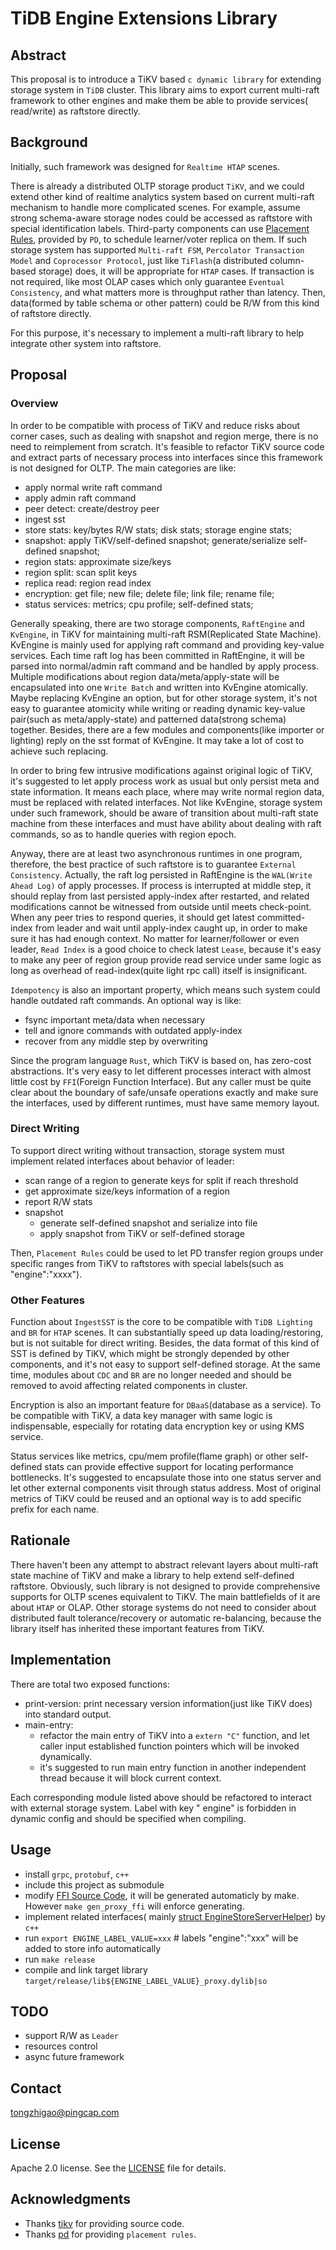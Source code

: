 # TiDB Engine Extensions Library

## Abstract

This proposal is to introduce a TiKV based `c dynamic library` for extending storage system in `TiDB` cluster. This
library aims to export current multi-raft framework to other engines and make them be able to provide services(
read/write) as raftstore directly.

## Background

Initially, such framework was designed for `Realtime HTAP` scenes.

There is already a distributed OLTP storage product `TiKV`, and we could extend other kind of realtime analytics system
based on current multi-raft mechanism to handle more complicated scenes. For example, assume strong schema-aware storage
nodes could be accessed as raftstore with special identification labels. Third-party components can
use [Placement Rules](https://docs.pingcap.com/tidb/stable/configure-placement-rules), provided by `PD`, to schedule
learner/voter replica on them. If such storage system has supported `Multi-raft FSM`, `Percolator Transaction Model`
and `Coprocessor Protocol`, just like `TiFlash`(a distributed column-based storage) does, it will be appropriate
for `HTAP` cases. If transaction is not required, like most OLAP cases which only guarantee `Eventual Consistency`, and
what matters more is throughput rather than latency. Then, data(formed by table schema or other pattern) could be R/W
from this kind of raftstore directly.

For this purpose, it's necessary to implement a multi-raft library to help integrate other system into raftstore.

## Proposal

### Overview

In order to be compatible with process of TiKV and reduce risks about corner cases, such as dealing with snapshot and
region merge, there is no need to reimplement from scratch. It's feasible to refactor TiKV source code and extract parts
of necessary process into interfaces since this framework is not designed for OLTP. The main categories are like:

- apply normal write raft command
- apply admin raft command
- peer detect: create/destroy peer
- ingest sst
- store stats: key/bytes R/W stats; disk stats; storage engine stats;
- snapshot: apply TiKV/self-defined snapshot; generate/serialize self-defined snapshot;
- region stats: approximate size/keys
- region split: scan split keys
- replica read: region read index
- encryption: get file; new file; delete file; link file; rename file;
- status services: metrics; cpu profile; self-defined stats;

Generally speaking, there are two storage components, `RaftEngine` and `KvEngine`, in TiKV for maintaining multi-raft
RSM(Replicated State Machine). KvEngine is mainly used for applying raft command and providing key-value services. Each
time raft log has been committed in RaftEngine, it will be parsed into normal/admin raft command and be handled by apply
process. Multiple modifications about region data/meta/apply-state will be encapsulated into one `Write Batch` and
written into KvEngine atomically. Maybe replacing KvEngine an option, but for other storage system, it's not easy to
guarantee atomicity while writing or reading dynamic key-value pair(such as meta/apply-state) and patterned data(strong
schema) together. Besides, there are a few modules and components(like importer or lighting) reply on the sst format of
KvEngine. It may take a lot of cost to achieve such replacing.

In order to bring few intrusive modifications against original logic of TiKV, it's suggested to let apply process work
as usual but only persist meta and state information. It means each place, where may write normal region data, must be
replaced with related interfaces. Not like KvEngine, storage system under such framework, should be aware of transition
about multi-raft state machine from these interfaces and must have ability about dealing with raft commands, so as to
handle queries with region epoch.

Anyway, there are at least two asynchronous runtimes in one program, therefore, the best practice of such raftstore is
to guarantee `External Consistency`. Actually, the raft log persisted in RaftEngine is the `WAL(Write Ahead Log)` of
apply processes. If process is interrupted at middle step, it should replay from last persisted apply-index after
restarted, and related modifications cannot be witnessed from outside until meets check-point. When any peer tries to
respond queries, it should get latest committed-index from leader and wait until apply-index caught up, in order to make
sure it has had enough context. No matter for learner/follower or even leader, `Read Index` is a good choice to check
latest `Lease`, because it's easy to make any peer of region group provide read service under same logic as long as
overhead of read-index(quite light rpc call) itself is insignificant.

`Idempotency` is also an important property, which means such system could handle outdated raft commands. An optional
way is like:

- fsync important meta/data when necessary
- tell and ignore commands with outdated apply-index
- recover from any middle step by overwriting

Since the program language `Rust`, which TiKV is based on, has zero-cost abstractions. It's very easy to let different
processes interact with almost little cost by `FFI`(Foreign Function Interface). But any caller must be quite clear
about the boundary of safe/unsafe operations exactly and make sure the interfaces, used by different runtimes, must have
same memory layout.

### Direct Writing

To support direct writing without transaction, storage system must implement related interfaces about behavior of
leader:

- scan range of a region to generate keys for split if reach threshold
- get approximate size/keys information of a region
- report R/W stats
- snapshot
    - generate self-defined snapshot and serialize into file
    - apply snapshot from TiKV or self-defined storage

Then, `Placement Rules` could be used to let PD transfer region groups under specific ranges from TiKV to raftstores
with special labels(such as "engine":"xxxx").

### Other Features

Function about `IngestSST` is the core to be compatible with `TiDB Lighting` and `BR` for `HTAP` scenes. It can
substantially speed up data loading/restoring, but is not suitable for direct writing. Besides, the data format of this
kind of SST is defined by TiKV, which might be strongly depended by other components, and it's not easy to support
self-defined storage. At the same time, modules about `CDC` and `BR` are no longer needed and should be removed to avoid
affecting related components in cluster.

Encryption is also an important feature for `DBaaS`(database as a service). To be compatible with TiKV, a data key
manager with same logic is indispensable, especially for rotating data encryption key or using KMS service.

Status services like metrics, cpu/mem profile(flame graph) or other self-defined stats can provide effective support for
locating performance bottlenecks. It's suggested to encapsulate those into one status server and let other external
components visit through status address. Most of original metrics of TiKV could be reused and an optional way is to add
specific prefix for each name.

## Rationale

There haven't been any attempt to abstract relevant layers about multi-raft state machine of TiKV and make a library to
help extend self-defined raftstore. Obviously, such library is not designed to provide comprehensive supports for OLTP
scenes equivalent to TiKV. The main battlefields of it are about `HTAP` or OLAP. Other storage systems do not need to
consider about distributed fault tolerance/recovery or automatic re-balancing, because the library itself has inherited
these important features from TiKV.

## Implementation

There are total two exposed functions:

- print-version: print necessary version information(just like TiKV does) into standard output.
- main-entry:
    - refactor the main entry of TiKV into a `extern "C"` function, and let caller input established function pointers
      which will be invoked dynamically.
    - it's suggested to run main entry function in another independent thread because it will block current context.

Each corresponding module listed above should be refactored to interact with external storage system. Label with key "
engine" is forbidden in dynamic config and should be specified when compiling.

## Usage

- install `grpc`, `protobuf`, `c++`
- include this project as submodule
- modify [FFI Source Code](raftstore-proxy/ffi/src/RaftStoreProxyFFI), it will be generated automaticly by make. However `make gen_proxy_ffi` will enforce generating.
- implement related interfaces(
  mainly [struct EngineStoreServerHelper](raftstore-proxy/ffi/src/RaftStoreProxyFFI/ProxyFFI.h)) by `c++`
- run `export ENGINE_LABEL_VALUE=xxx` # labels "engine":"xxx" will be added to store info automatically
- run `make release`
- compile and link target library `target/release/lib${ENGINE_LABEL_VALUE}_proxy.dylib|so`

## TODO

- support R/W as `Leader`
- resources control
- async future framework

## Contact

[tongzhigao@pingcap.com](mailto:tongzhigao@pingcap.com)

## License

Apache 2.0 license. See the [LICENSE](./LICENSE) file for details.

## Acknowledgments

- Thanks [tikv](https://github.com/tikv/tikv) for providing source code.
- Thanks [pd](https://github.com/tikv/pd) for providing `placement rules`.

